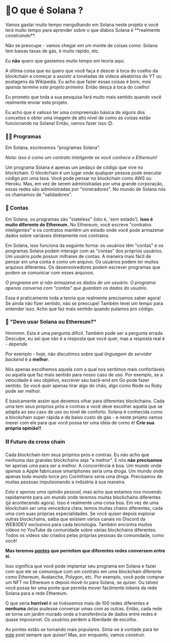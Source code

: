 <h1>🤔O que é Solana ?</h1>
Vamos gastar muito tempo mergulhando em Solana neste projeto e você terá muito tempo para aprender sobre o que diabos Solana é **realmente construindo**.

Não se preocupe - vamos chegar em um monte de coisas como: Solana tem baixas taxas de gás, é muito rápido, etc.

Eu **não** quero que gastemos muito tempo em teoria aqui.

A última coisa que eu quero que você faça é descer à toca do coelho da blockchain e começar a assistir a toneladas de vídeos aleatórios do YT ou postagens da Wikipedia. Eu acho que fazer essas coisas é bom, _mas apenas termine este projeto primeiro_. Então desça à toca do coelho!

Eu prometo que toda a sua pesquisa fará muito mais sentido quando você realmente enviar este projeto.

Eu acho que é valioso ter uma compreensão básica de alguns dos conceitos e obter uma imagem de alto nível de como as coisas estão funcionando na Solana! Então, vamos fazer isso 😊.

### 👩‍💻 Programas

Em Solana, escrevemos "programas Solana".

_Nota: isso é como um contrato inteligente se você conhece o Ethereum!_

Um programa Solana é apenas um pedaço de código que vive no blockchain. O blockchain é um lugar onde qualquer pessoa pode executar código por uma taxa. Você pode pensar no blockchain como AWS ou Heroku. Mas, em vez de serem administradas por uma grande corporação, essas redes são administradas por "mineradores". No mundo de Solana nós os chamamos de "validadores".

### 🏦 Contas

Em Solana, os programas são "stateless" (isto é, 'sem estado'). **Isso é muito diferente do Ethereum.** No Ethereum, você escreve "contratos inteligentes" e os contratos mantêm um estado onde você pode armazenar dados sobre variáveis ​​diretamente nos contratos.

Em Solana, isso funciona da seguinte forma: os usuários têm "contas" e os programas Solana podem interagir com as "contas" dos próprios usuários. Um usuário pode possuir milhares de contas. A maneira mais fácil de pensar em uma conta é como um arquivo. Os usuários podem ter muitos arquivos diferentes. Os desenvolvedores podem escrever programas que podem se comunicar com esses arquivos.

_O programa em si não armazena os dados de um usuário. O programa apenas conversa com "contas" que guardam os dados do usuário._

Essa é praticamente toda a teoria que realmente precisamos saber agora! Se ainda não fizer sentido, não se preocupe! Também levei um tempo para entender isso. Acho que faz mais sentido quando pulamos pro código.

### 👀 "Devo usar Solana ou Ethereum?"

Hmmmm. Esta é uma pergunta difícil. Também pode ser a pergunta errada. Desculpe, eu sei que não é a resposta que você quer, mas a resposta real é - _depende._

Por exemplo - hoje, não discutimos sobre qual _linguagem de servidor backend_ é a **melhor**.

Nós apenas escolhemos aquela com a qual nos sentimos mais confortáveis ​​ou aquela que faz mais sentido para nosso caso de uso. Por exemplo, se a velocidade é seu objetivo, escrever seu back-end em Go pode fazer sentido. Se você quer apenas tirar algo do chão, algo como Node ou Ruby pode ser melhor.

É basicamente assim que devemos olhar para diferentes blockchains. Cada uma tem seus próprios prós e contras e você deve escolher aquela que se adapta ao seu caso de uso ou nível de conforto. Solana é conhecida como a blockchain super rápida e de baixo custo de gás - e neste projeto vamos mexer com ele para que você possa ter uma ideia de como é! **Crie sua própria opinião!!**

### ⛓ Futuro da cross chain

Cada blockchain tem seus próprios prós e contras. Eu não acho que nenhuma das grandes blockchains seja "a melhor". E nós **não** **precisamos** ter apenas uma para ser a melhor. A concorrência é boa. Um mundo onde _apenas_ a Apple fabricasse smartphones seria uma droga. Um mundo onde apenas todo mundo torce pro Corinthians seria uma droga. Precisamos de muitas pessoas impulsionando a indústria à sua maneira.

_Esta é apenas uma opinião pessoal_, mas acho que estamos nos movendo rapidamente para um mundo onde teremos muitas blockchains diferentes (já acontecendo agora). Isso é realmente uma coisa boa. Em vez de uma blockchain ser uma vencedora clara, temos muitas chains diferentes, cada uma com suas próprias especialidades. Se você quiser depois explorar outras blockchains, saiba que existem vários canais no Discord da WEB3DEV exclusivos para cada tecnologia. Também encontra muitos vídeos no YouTube da comunidade sobre várias blockchains diferentes. Todos os vídeos são criados pelas próprias pessoas da comunidade, como você!

**Mas teremos [pontes](https://www.web3dev.com.br/fatimalima/o-que-sao-bridges-pontes-nocoes-basicas-fatos-e-estatisticas-do-brigde-9gm) que permitem que diferentes redes conversem entre si.**

Isso significa que você pode implantar seu programa em Solana e fazer com que ele se comunique com um contrato em uma blockchain diferente como Ethereum, Avalanche, Polygon, etc. Por exemplo, você pode comprar um NFT no Ethereum e depois movê-lo para Solana, se quiser. Ou talvez você possa ter uma ponte que permita mover facilmente tokens da rede Solana para a rede Ethereum.

O que seria **horrível** é se tivéssemos mais de 100 redes diferentes e **nenhuma** delas pudesse conversar umas com as outras. Então, cada rede se torna um jardim murado onde a transferência de dados entre redes é quase impossível. Os usuários perdem a liberdade de escolha.

As pontes estão se tornando mais populares. Sinta-se à vontade para ler [este](https://www.web3dev.com.br/arnaldocampos/pontes-e-trocas-o-futuro-da-interoperabilidade-5dia) post sempre que quiser! Mas, por enquanto, vamos construir.

